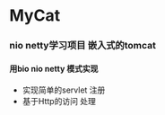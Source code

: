 
# MyCat
<!-- /MarkdownTOC -->

### nio netty学习项目 嵌入式的tomcat 
#### 用bio nio netty 模式实现
- 实现简单的servlet 注册
- 基于Http的访问 处理
